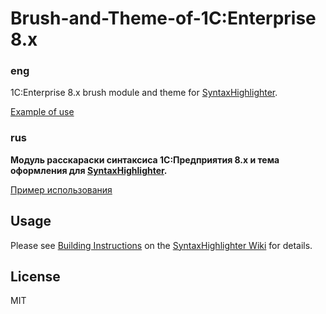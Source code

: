 # Brush-and-Theme-of-1C:Enterprise 8.x

### eng
1C:Enterprise 8.x brush module and theme for [SyntaxHighlighter](https://github.com/syntaxhighlighter/syntaxhighlighter).

[Example of use](
https://ypermitin.github.io/online-instruments/syntax-highlighter-1C)

### rus
**Модуль расскараски синтаксиса 1С:Предприятия 8.x и тема оформления для [SyntaxHighlighter](https://github.com/syntaxhighlighter/syntaxhighlighter).**

[Пример использования](https://ypermitin.github.io/online-instruments/syntax-highlighter-1C)

## Usage

Please see [Building Instructions](https://github.com/syntaxhighlighter/syntaxhighlighter/wiki/Building) on the [SyntaxHighlighter Wiki](https://github.com/syntaxhighlighter/syntaxhighlighter/wiki) for details.

## License

MIT
